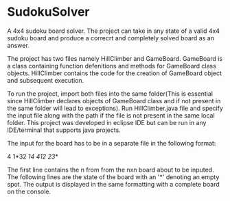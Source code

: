 # SudokuSolver
A 4x4 sudoku board solver. 
The project can take in any state of a valid 4x4 sudoku board and produce a correcrt and completely solved board as an answer.

The project has two files namely HillClimber and GameBoard. 
GameBoard is a class containing function defenitions and methods for GameBoard class objects.
HillClimber contains the code for the creation of GameBoard object and subsequent execution.

To run the project, import both files into the same folder(This is essential since HillClimber declares objects of GameBoard class and if not present in the same folder will lead to exceptions). Run HillClimber.java file and specify the input file along with the path if the file is not present in the same local folder. This project was developed in eclipse IDE but can be run in any IDE/terminal that supports java projects.

The input for the board has to be in a separate file in the following format:

4
1*32
**14
412*
23**

The first line contains the n from from the nxn board about to be inputed. The following lines are the state of the board with an '*' denoting an empty spot.
The output is displayed in the same formatting with a complete board on the console. 

